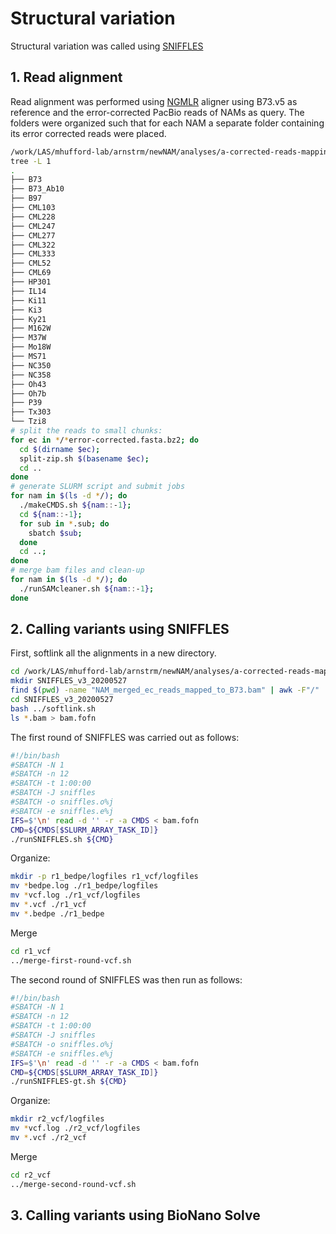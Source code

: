 # Structural variation

Structural variation was called using [SNIFFLES](https://github.com/fritzsedlazeck/Sniffles)


## 1. Read alignment

Read alignment was performed using [NGMLR](https://github.com/philres/ngmlr) aligner using B73.v5 as reference and the error-corrected PacBio reads of NAMs as query. The folders were organized such that for each NAM a separate folder containing its error corrected reads were placed.

```bash
/work/LAS/mhufford-lab/arnstrm/newNAM/analyses/a-corrected-reads-mapping
tree -L 1
.
├── B73
├── B73_Ab10
├── B97
├── CML103
├── CML228
├── CML247
├── CML277
├── CML322
├── CML333
├── CML52
├── CML69
├── HP301
├── IL14
├── Ki11
├── Ki3
├── Ky21
├── M162W
├── M37W
├── Mo18W
├── MS71
├── NC350
├── NC358
├── Oh43
├── Oh7b
├── P39
├── Tx303
└── Tzi8
# split the reads to small chunks:
for ec in */*error-corrected.fasta.bz2; do
  cd $(dirname $ec);
  split-zip.sh $(basename $ec);
  cd ..
done
# generate SLURM script and submit jobs
for nam in $(ls -d */); do
  ./makeCMDS.sh ${nam::-1};
  cd ${nam::-1};
  for sub in *.sub; do
    sbatch $sub;
  done
  cd ..;
done
# merge bam files and clean-up
for nam in $(ls -d */); do
  ./runSAMcleaner.sh ${nam::-1};
done
```
## 2. Calling variants using SNIFFLES


First, softlink all the alignments in a new directory.

```bash
cd /work/LAS/mhufford-lab/arnstrm/newNAM/analyses/a-corrected-reads-mapping
mkdir SNIFFLES_v3_20200527
find $(pwd) -name "NAM_merged_ec_reads_mapped_to_B73.bam" | awk -F"/" '{print "ln -s "$0,$9".bam"}' > softlink.sh
cd SNIFFLES_v3_20200527
bash ../softlink.sh
ls *.bam > bam.fofn
```

The first round of SNIFFLES was carried out as follows:

```bash
#!/bin/bash
#SBATCH -N 1
#SBATCH -n 12
#SBATCH -t 1:00:00
#SBATCH -J sniffles
#SBATCH -o sniffles.o%j
#SBATCH -e sniffles.e%j
IFS=$'\n' read -d '' -r -a CMDS < bam.fofn
CMD=${CMDS[$SLURM_ARRAY_TASK_ID]}
./runSNIFFLES.sh ${CMD}
```
Organize:

```bash
mkdir -p r1_bedpe/logfiles r1_vcf/logfiles
mv *bedpe.log ./r1_bedpe/logfiles
mv *vcf.log ./r1_vcf/logfiles
mv *.vcf ./r1_vcf
mv *.bedpe ./r1_bedpe
```
Merge

```bash
cd r1_vcf
../merge-first-round-vcf.sh
```

The second round of SNIFFLES was then run as follows:

```bash
#!/bin/bash
#SBATCH -N 1
#SBATCH -n 12
#SBATCH -t 1:00:00
#SBATCH -J sniffles
#SBATCH -o sniffles.o%j
#SBATCH -e sniffles.e%j
IFS=$'\n' read -d '' -r -a CMDS < bam.fofn
CMD=${CMDS[$SLURM_ARRAY_TASK_ID]}
./runSNIFFLES-gt.sh ${CMD}
```
Organize:

```bash
mkdir r2_vcf/logfiles
mv *vcf.log ./r2_vcf/logfiles
mv *.vcf ./r2_vcf
```
Merge

```bash
cd r2_vcf
../merge-second-round-vcf.sh
```

## 3. Calling variants using BioNano Solve
